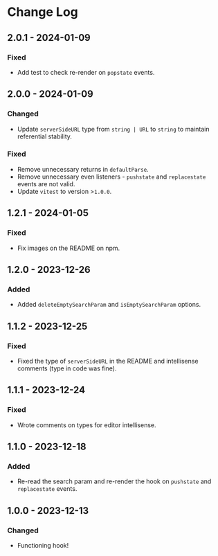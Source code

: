 # Change Log

<!-- ## 0.0.0 - yyyy-mm-dd -->
<!---->
<!-- ### Changed -->
<!---->
<!-- ### Added -->
<!---->
<!-- ### Fixed -->

## 2.0.1 - 2024-01-09

### Fixed

- Add test to check re-render on `popstate` events.

## 2.0.0 - 2024-01-09

### Changed

- Update `serverSideURL` type from `string | URL` to `string` to maintain referential stability.

### Fixed

- Remove unnecessary returns in `defaultParse`.
- Remove unnecessary even listeners - `pushstate` and `replacestate` events are not valid.
- Update `vitest` to version >`1.0.0`.

## 1.2.1 - 2024-01-05

### Fixed

- Fix images on the README on npm.

## 1.2.0 - 2023-12-26

### Added

- Added `deleteEmptySearchParam` and `isEmptySearchParam` options.

## 1.1.2 - 2023-12-25

### Fixed

- Fixed the type of `serverSideURL` in the README and intellisense comments (type in code was fine).

## 1.1.1 - 2023-12-24

### Fixed

- Wrote comments on types for editor intellisense.

## 1.1.0 - 2023-12-18

### Added

- Re-read the search param and re-render the hook on `pushstate` and `replacestate` events.

## 1.0.0 - 2023-12-13

### Changed

- Functioning hook!
